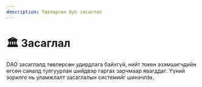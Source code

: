 ```yaml
---
description: Төвлөрсөн бус засаглал
---
```


# 🏛 Засаглал

DAO засаглалд төвлөрсөн удирдлага байхгүй, нийт токен эзэмшигчдийн өгсөн саналд тулгуурлан шийдвэр гаргах зарчмаар явагддаг. Үүний зорилго нь уламжлалт засаглалын системийг шинэчлэх.
